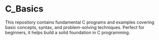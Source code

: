# C_Basics
This repository contains fundamental C programs and examples covering basic concepts, syntax, and problem-solving techniques. Perfect for beginners, it helps build a solid foundation in C programming.
